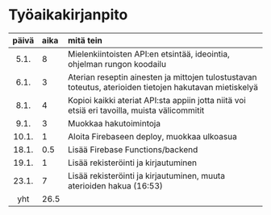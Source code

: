 # Työaikakirjanpito

| päivä | aika | mitä tein  |
| :----:|:-----| :-----|
| 5.1.  | 8    | Mielenkiintoisten API:en etsintää, ideointia, ohjelman rungon koodailu |
| 6.1.  | 3    | Aterian reseptin ainesten ja mittojen tulostustavan toteutus, aterioiden tietojen hakutavan mietiskelyä |
| 8.1.  | 4    | Kopioi kaikki ateriat API:sta appiin jotta niitä voi etsiä eri tavoilla, muista välicommitit |
| 9.1.  | 3    | Muokkaa hakutoimintoja |
| 10.1. | 1    | Aloita Firebaseen deploy, muokkaa ulkoasua |
| 18.1. | 0.5  | Lisää Firebase Functions/backend |
| 19.1. | 1    | Lisää rekisteröinti ja kirjautuminen |
| 23.1. | 7    | Lisää rekisteröinti ja kirjautuminen, muuta aterioiden hakua (16:53) |
| yht   | 26.5 | | 